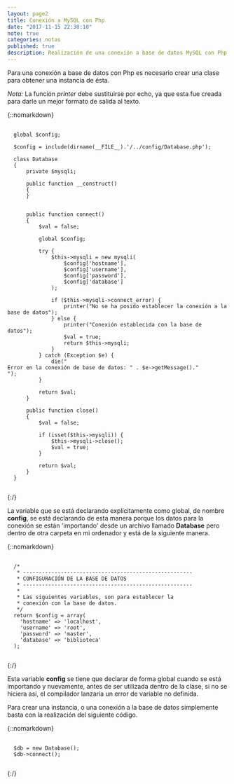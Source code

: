 ```yaml
---
layout: page2
title: Conexión a MySQL con Php
date: "2017-11-15 22:30:10"
note: true
categories: notas
published: true
description: Realización de una conexión a base de datos MySQL con Php.
---
```



Para una conexión a base de datos con Php es necesario crear una clase para obtener una instancia de ésta.

*Nota:* La función *printer* debe sustituirse por echo, ya que esta fue creada para darle un mejor formato de salida al texto.

{::nomarkdown}
<pre>
  <code class="php">
  global $config;

  $config = include(dirname(__FILE__).'/../config/Database.php');

  class Database
  {
      private $mysqli;

      public function __construct()
      {
      }


      public function connect()
      {
          $val = false;

          global $config;

          try {
              $this->mysqli = new mysqli(
                  $config['hostname'],
                  $config['username'],
                  $config['password'],
                  $config['database']
              );

              if ($this->mysqli->connect_error) {
                  printer("No se ha posido establecer la conexión a la base de datos");
              } else {
                  printer("Conexión establecida con la base de datos");
                  $val = true;
                  return $this->mysqli;
              }
          } catch (Exception $e) {
              die("<br>Error en la conexión de base de datos: " . $e->getMessage()."<br>");
          }

          return $val;
      }

      public function close()
      {
          $val = false;

          if (isset($this->mysqli)) {
              $this->mysqli->close();
              $val = true;
          }

          return $val;
      }
  }
  </code>
</pre>
{:/}

  La variable que se está declarando explícitamente como global, de nombre **config**, se está declarando de esta manera porque los datos para la conexión se están 'importando' desde un archivo llamado **Database** pero dentro de otra carpeta en mi ordenador y está de la siguiente manera.

{::nomarkdown}
<pre>
  <code>
  /*
   * ------------------------------------------------------
   * CONFIGURACIÓN DE LA BASE DE DATOS
   * ------------------------------------------------------
   *
   * Las siguientes variables, son para establecer la
   * conexión con la base de datos.
   */
  return $config = array(
    'hostname' => 'localhost',
    'username' => 'root',
    'password' => 'master',
    'database' => 'biblioteca'
  );
  </code>
</pre>
{:/}

Esta variable **config** se tiene que declarar de forma global cuando se está importando y nuevamente, antes de ser utilizada dentro de la clase, si no se hiciera así, el compilador lanzaría un error de variable no definida.

Para crear una instancia, o una conexión a la base de datos simplemente basta con la realización del siguiente código.

{::nomarkdown}
<pre>
  <code>
  $db = new Database();
  $db->connect();
  </code>
</pre>
{:/}
